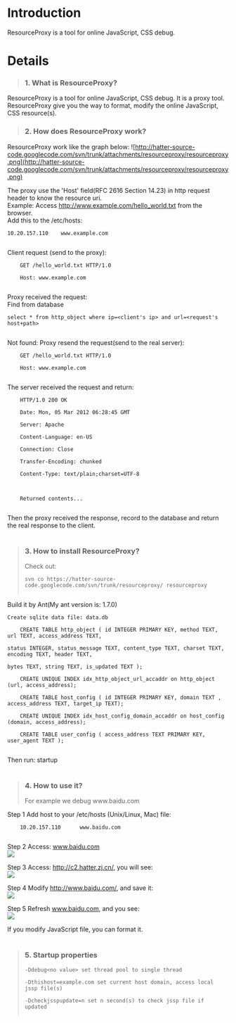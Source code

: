 # Introduction #

ResourceProxy is a tool for online JavaScript, CSS debug.

# Details #

> ### 1. What is ResourceProxy? ###
ResourceProxy is a tool for online JavaScript, CSS debug. It is a proxy tool. ResourceProxy give you the way to format, modify the online JavaScript, CSS resource(s).

> ### 2. How does ResourceProxy work? ###
ResourceProxy work like the graph below:
![http://hatter-source-code.googlecode.com/svn/trunk/attachments/resourceproxy/resourceproxy.png](http://hatter-source-code.googlecode.com/svn/trunk/attachments/resourceproxy/resourceproxy.png)

The proxy use the 'Host' field(RFC 2616 Section 14.23) in http request header to know the resource uri.<br>
Example: Access <a href='http://www.example.com/hello_world.txt'>http://www.example.com/hello_world.txt</a> from the browser.<br>
Add this to the /etc/hosts:<br>
<pre><code>10.20.157.110	www.example.com<br>
</code></pre>
Client request (send to the proxy):<br>
<pre><code>    GET /hello_world.txt HTTP/1.0<br>
    Host: www.example.com<br>
</code></pre>
Proxy received the request:<br>
Find from database<br>
<pre><code>select * from http_object where ip=&lt;client's ip&gt; and url=&lt;request's host+path&gt;<br>
</code></pre>
Not found: Proxy resend the request(send to the real server):<br>
<pre><code>    GET /hello_world.txt HTTP/1.0<br>
    Host: www.example.com<br>
</code></pre>
The server received the request and return:<br>
<pre><code>    HTTP/1.0 200 OK<br>
    Date: Mon, 05 Mar 2012 06:28:45 GMT<br>
    Server: Apache<br>
    Content-Language: en-US<br>
    Connection: Close<br>
    Transfer-Encoding: chunked<br>
    Content-Type: text/plain;charset=UTF-8<br>
    <br>
    Returned contents...<br>
</code></pre>
Then the proxy received the response, record to the database and return the real response to the client.<br>
<br>
<blockquote><h3>3. How to install ResourceProxy?</h3>
Check out:<br>
<pre><code>svn co https://hatter-source-code.googlecode.com/svn/trunk/resourceproxy/ resourceproxy<br>
</code></pre></blockquote>

Build it by Ant(My ant version is: 1.7.0)<br>
<pre><code>Create sqlite data file: data.db<br>
    CREATE TABLE http_object ( id INTEGER PRIMARY KEY, method TEXT, url TEXT, access_address TEXT, <br>
status INTEGER, status_message TEXT, content_type TEXT, charset TEXT, encoding TEXT, header TEXT, <br>
bytes TEXT, string TEXT, is_updated TEXT );<br>
    CREATE UNIQUE INDEX idx_http_object_url_accaddr on http_object (url, access_address);<br>
    CREATE TABLE host_config ( id INTEGER PRIMARY KEY, domain TEXT , access_address TEXT, target_ip TEXT);<br>
    CREATE UNIQUE INDEX idx_host_config_domain_accaddr on host_config (domain, access_address);<br>
    CREATE TABLE user_config ( access_address TEXT PRIMARY KEY, user_agent TEXT );<br>
</code></pre>

Then run: startup<br>
<br>
<blockquote><h3>4. How to use it?</h3>
For example we debug www.baidu.com</blockquote>

Step 1 Add host to your /etc/hosts (Unix/Linux, Mac) file:<br>
<pre><code>    10.20.157.110      www.baidu.com<br>
</code></pre>

Step 2 Access: www.baidu.com<br>
<img src='http://hatter-source-code.googlecode.com/svn/trunk/attachments/resourceproxy/baidu1.png' />

Step 3 Access: <a href='http://c2.hatter.zj.cn/'>http://c2.hatter.zj.cn/</a>, you will see:<br>
<img src='http://hatter-source-code.googlecode.com/svn/trunk/attachments/resourceproxy/resourceproxy1.png' />

Step 4 Modify <a href='http://www.baidu.com/'>http://www.baidu.com/</a>, and save it: <br>
<img src='http://hatter-source-code.googlecode.com/svn/trunk/attachments/resourceproxy/resourceproxy2.png' />

Step 5 Refresh www.baidu.com, and you see:<br>
<img src='http://hatter-source-code.googlecode.com/svn/trunk/attachments/resourceproxy/baidu2.png' />

If you modify JavaScript file, you can format it.<br>
<br>
<blockquote><h3>5. Startup properties</h3>
<pre><code>-Ddebug&lt;no value&gt; set thread pool to single thread<br>
-Dthishost=example.com set current host domain, access local jssp file(s)<br>
-Dcheckjsspupdate=n set n second(s) to check jssp file if updated<br>
</code></pre>